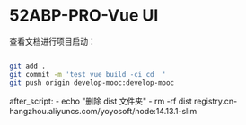 # 52ABP-PRO-Vue UI

查看文档进行项目启动：

```bash

git add .
git commit -m 'test vue build -ci cd  '
git push origin develop-mooc:develop-mooc
```

after_script: - echo "删除 dist 文件夹" - rm -rf dist
registry.cn-hangzhou.aliyuncs.com/yoyosoft/node:14.13.1-slim
